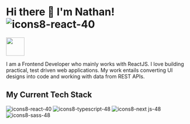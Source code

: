 # Hi there 👋 I'm Nathan! ![icons8-react-40](https://user-images.githubusercontent.com/90692293/181200101-3500b9fb-6997-4d85-a1f8-494442c6b685.png)
<img src="https://user-images.githubusercontent.com/90692293/181200101-3500b9fb-6997-4d85-a1f8-494442c6b685.png" width="50" height="50">

I am a Frontend Developer who mainly works with ReactJS. I love building practical, test driven web applications. My work entails converting UI designs into code and working with data from REST APIs.

## My Current Tech Stack
![icons8-react-40](https://user-images.githubusercontent.com/90692293/181200101-3500b9fb-6997-4d85-a1f8-494442c6b685.png) ![icons8-typescript-48](https://user-images.githubusercontent.com/90692293/181202728-a04ae53b-32e2-47b6-9f23-dfaeb0f32d79.png) ![icons8-next js-48](https://user-images.githubusercontent.com/90692293/181202925-b942e9c9-3dec-4615-a9b1-4313b8d69810.png) ![icons8-sass-48](https://user-images.githubusercontent.com/90692293/181203203-42d7842d-4372-4f7a-b911-6c7e059663ee.png)
